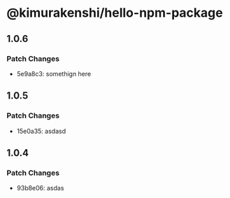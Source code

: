 # @kimurakenshi/hello-npm-package

## 1.0.6

### Patch Changes

- 5e9a8c3: somethign here

## 1.0.5

### Patch Changes

- 15e0a35: asdasd

## 1.0.4

### Patch Changes

- 93b8e06: asdas
